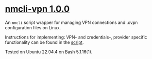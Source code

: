 # [nmcli-vpn 1.0.0](https://github.com/chrisdenman/nmcli-vpn)

An `nmcli` script wrapper for managing VPN connections and .ovpn configuration files on Linux.

Instructions for implementing: VPN- and credentials-, provider specific functionality can be found in the [script](./vpn).

Tested on Ubuntu 22.04.4 on Bash 5.1.16(1).

